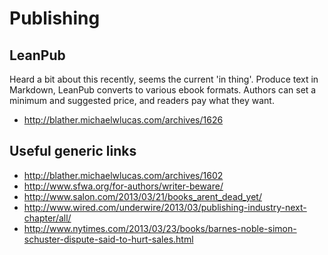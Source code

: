 Publishing
==========

LeanPub
-------

Heard a bit about this recently, seems the current 'in thing'. Produce text in Markdown, LeanPub converts to various ebook formats. Authors can set a minimum and suggested price, and readers pay what they want.

 * http://blather.michaelwlucas.com/archives/1626

Useful generic links
--------------------

 * http://blather.michaelwlucas.com/archives/1602
 * http://www.sfwa.org/for-authors/writer-beware/
 * http://www.salon.com/2013/03/21/books_arent_dead_yet/
 * http://www.wired.com/underwire/2013/03/publishing-industry-next-chapter/all/
 * http://www.nytimes.com/2013/03/23/books/barnes-noble-simon-schuster-dispute-said-to-hurt-sales.html

